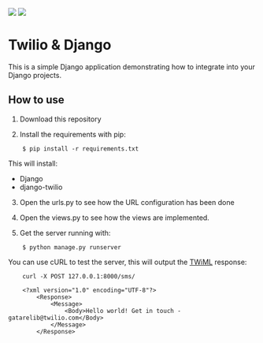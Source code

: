![](https://img.shields.io/badge/Django-1.6.2-brightgreen.svg)
![](https://img.shields.io/badge/django--twilio-0.4.0-red.svg)
# Twilio & Django

This is a simple Django application demonstrating how to integrate 
into your Django projects.

## How to use

1. Download this repository

2. Install the requirements with pip:

```
    $ pip install -r requirements.txt
```

This will install:

* Django
* django-twilio

3. Open the urls.py to see how the URL configuration has been done


4. Open the views.py to see how the views are implemented.

5. Get the server running with:

```
    $ python manage.py runserver
```

You can use cURL to test the server, this will output the [TWiML][2] response:

```
    curl -X POST 127.0.0.1:8000/sms/
```

```
    <?xml version="1.0" encoding="UTF-8"?>
        <Response>
            <Message>
                <Body>Hello world! Get in touch - gatarelib@twilio.com</Body>
            </Message>
        </Response>
```




[1]: https://github.com/gatarelib/twilio-django
[2]: https://www.twilio.com/docs/api/twiml
